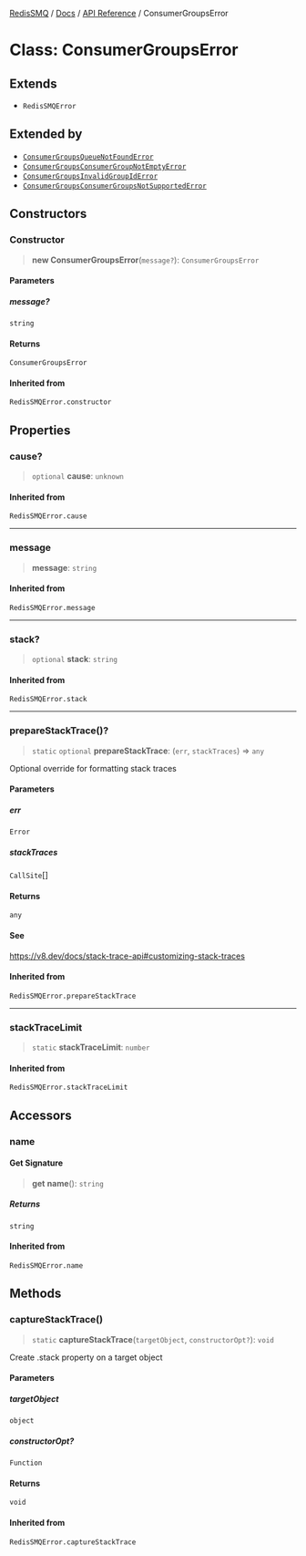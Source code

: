 [RedisSMQ](../../../README.md) / [Docs](../../README.md) / [API Reference](../README.md) / ConsumerGroupsError

# Class: ConsumerGroupsError

## Extends

- `RedisSMQError`

## Extended by

- [`ConsumerGroupsQueueNotFoundError`](ConsumerGroupsQueueNotFoundError.md)
- [`ConsumerGroupsConsumerGroupNotEmptyError`](ConsumerGroupsConsumerGroupNotEmptyError.md)
- [`ConsumerGroupsInvalidGroupIdError`](ConsumerGroupsInvalidGroupIdError.md)
- [`ConsumerGroupsConsumerGroupsNotSupportedError`](ConsumerGroupsConsumerGroupsNotSupportedError.md)

## Constructors

### Constructor

> **new ConsumerGroupsError**(`message?`): `ConsumerGroupsError`

#### Parameters

##### message?

`string`

#### Returns

`ConsumerGroupsError`

#### Inherited from

`RedisSMQError.constructor`

## Properties

### cause?

> `optional` **cause**: `unknown`

#### Inherited from

`RedisSMQError.cause`

***

### message

> **message**: `string`

#### Inherited from

`RedisSMQError.message`

***

### stack?

> `optional` **stack**: `string`

#### Inherited from

`RedisSMQError.stack`

***

### prepareStackTrace()?

> `static` `optional` **prepareStackTrace**: (`err`, `stackTraces`) => `any`

Optional override for formatting stack traces

#### Parameters

##### err

`Error`

##### stackTraces

`CallSite`[]

#### Returns

`any`

#### See

https://v8.dev/docs/stack-trace-api#customizing-stack-traces

#### Inherited from

`RedisSMQError.prepareStackTrace`

***

### stackTraceLimit

> `static` **stackTraceLimit**: `number`

#### Inherited from

`RedisSMQError.stackTraceLimit`

## Accessors

### name

#### Get Signature

> **get** **name**(): `string`

##### Returns

`string`

#### Inherited from

`RedisSMQError.name`

## Methods

### captureStackTrace()

> `static` **captureStackTrace**(`targetObject`, `constructorOpt?`): `void`

Create .stack property on a target object

#### Parameters

##### targetObject

`object`

##### constructorOpt?

`Function`

#### Returns

`void`

#### Inherited from

`RedisSMQError.captureStackTrace`
